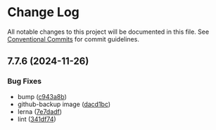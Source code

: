 # Change Log

All notable changes to this project will be documented in this file.
See [Conventional Commits](https://conventionalcommits.org) for commit guidelines.

## 7.7.6 (2024-11-26)


### Bug Fixes

* bump ([c943a8b](https://github.com/SocialGouv/docker/commit/c943a8b9c84f92491cc3881faf2b6015fa6f99a8))
* github-backup image ([dacd1bc](https://github.com/SocialGouv/docker/commit/dacd1bcfeecc050874ab309c42b291dbd7b3f6fd))
* lerna ([7e7dadf](https://github.com/SocialGouv/docker/commit/7e7dadf61a0b356adba118fb3b87643614f553ed))
* lint ([341df74](https://github.com/SocialGouv/docker/commit/341df74c4655c0223e8cadd9ec3fc34a1bb97c76))
